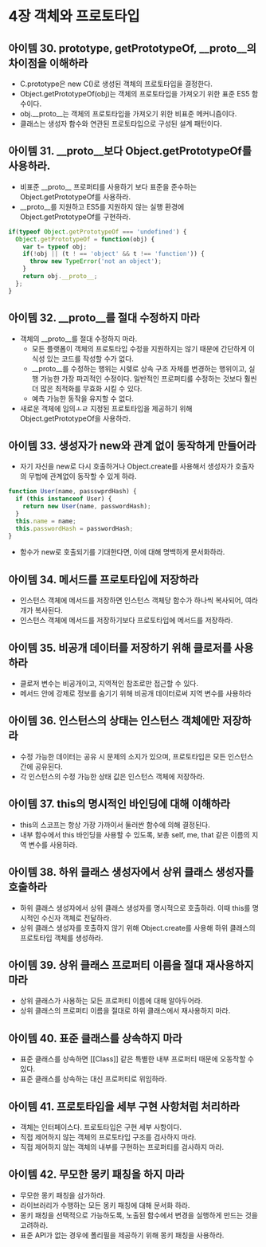 # 4장 객체와 프로토타입

## 아이템 30. prototype, getPrototypeOf, \_\_proto\_\_의 차이점을 이해하라

- C.prototype은 new C()로 생성된 객체의 프로토타입을 결정한다.
- Object.getPrototypeOf(obj)는 객체의 프로토타입을 가져오기 위한 표준 ES5 함수이다.
- obj.\_\_proto\_\_는 객체의 프로토타입을 가져오기 위한 비표준 메커니즘이다.
- 클래스는 생성자 함수와 연관된 프로토타입으로 구성된 설계 패턴이다.

## 아이템 31. \_\_proto\_\_보다 Object.getPrototypeOf를 사용하라.

- 비표준 \_\_proto\_\_ 프로퍼티를 사용하기 보다 표준을 준수하는 Object.getPrototypeOf를 사용하라.
- \_\_proto\_\_를 지원하고 ES5를 지원하지 않는 실행 환경에 Object.getPrototypeOf를 구현하라.

```javascript
if(typeof Object.getPrototypeOf === 'undefined') {
  Object.getPrototypeOf = function(obj) {
    var t= typeof obj;
    if(!obj || (t ! == 'object' && t !== 'function')) {
      throw new TypeError('not an object');
    }
    return obj.__proto__;
  };
}
```

## 아이템 32. \_\_proto\_\_를 절대 수정하지 마라

- 객체의 \_\_proto\_\_를 절대 수정하지 마라.
  - 모든 플랫폼이 객체의 프로토타입 수정을 지원하지는 않기 때문에 간단하게 이식성 있는 코드를 작성할 수가 없다.
  - \_\_proto\_\_를 수정하는 행위는 시렞로 상속 구조 자체를 변경하는 행위이고, 실행 가능한 가장 파괴적인 수정이다. 일반적인 프로퍼티를 수정하는 것보다 훨씬 더 많은 최적화를 무효화 시킬 수 있다.
  - 예측 가능한 동작을 유지할 수 없다.
- 새로운 객체에 임의ㅗㄹ 지정된 프로토타입을 제공하기 위해 Object.getPrototypeOf을 사용하라.

## 아이템 33. 생성자가 new와 관계 없이 동작하게 만들어라

- 자기 자신을 new로 다시 호출하거나 Object.create를 사용해서 생성자가 호출자의 무법에 관계없이 동작할 수 있게 하라.

```javascript
function User(name, passswprdHash) {
  if (this instanceof User) {
    return new User(name, passwordHash);
  }
  this.name = name;
  this.passwordHash = passwordHash;
}
```

- 함수가 new로 호출되기를 기대한다면, 이에 대해 명백하게 문서화하라.

## 아이템 34. 메서드를 프로토타입에 저장하라

- 인스턴스 객체에 메서드를 저장하면 인스턴스 객체당 함수가 하나씩 복사되어, 여라개가 복사된다.
- 인스턴스 객체에 메서드를 저장하기보다 프로토타입에 메서드를 저장하라.

## 아이템 35. 비공개 데이터를 저장하기 위해 클로저를 사용하라

- 클로저 변수는 비공개이고, 지역적인 참조로만 접근할 수 있다.
- 메서드 안에 강제로 정보를 숨기기 위해 비공개 데이터로써 지역 변수를 사용하라

## 아이템 36. 인스턴스의 상태는 인스턴스 객체에만 저장하라

- 수정 가능한 데이터는 공유 시 문제의 소지가 있으며, 프로토타입은 모든 인스턴스 간에 공유된다.
- 각 인스턴스의 수정 가능한 상태 값은 인스턴스 객체에 저장하라.

## 아이템 37. this의 명시적인 바인딩에 대해 이해하라

- this의 스코프는 항상 가장 가까이서 둘러싼 함수에 의해 결정된다.
- 내부 함수에서 this 바인딩을 사용할 수 있도록, 보총 self, me, that 같은 이름의 지역 변수를 사용하라.

## 아이템 38. 하위 클래스 생성자에서 상위 클래스 생성자를 호출하라

- 하위 클래스 생성자에서 상위 클래스 생성자를 명시적으로 호출하라. 이때 this를 명시적인 수신자 객체로 전달하라.
- 상위 클래스 생성자를 호출하지 않기 위해 Object.create를 사용해 하위 클래스의 프로토타입 객체를 생성하라.

## 아이템 39. 상위 클래스 프로퍼티 이름을 절대 재사용하지 마라

- 상위 클래스가 사용하는 모든 프로퍼티 이름에 대해 알아두어라.
- 상위 클래스의 프로퍼티 이름을 절대로 하위 클래스에서 재사용하지 마라.

## 아이템 40. 표준 클래스를 상속하지 마라

- 표준 클래스를 상속하면 \[[Class]] 같은 특별한 내부 프로퍼티 때문에 오동작할 수 있다.
- 표준 클래스를 상속하는 대신 프로퍼티로 위임하라.

## 아이템 41. 프로토타입을 세부 구현 사항처럼 처리하라

- 객체는 인터페이스다. 프로토타입은 구현 세부 사항이다.
- 직접 제어하지 않는 객체의 프로토타입 구조를 검사하지 마라.
- 직접 제어하지 않는 객체의 내부를 구현하는 프로퍼티를 검사하지 마라.

## 아이템 42. 무모한 몽키 패칭을 하지 마라

- 무모한 몽키 패칭을 삼가하라.
- 라이브러리가 수행하는 모든 몽키 패칭에 대해 문서화 하라.
- 몽키 패칭을 선택적으로 가능하도록, 노출된 함수에서 변경을 실행하게 만드는 것을 고려하라.
- 표준 API가 없는 경우에 폴리필을 제공하기 위해 몽키 패칭을 사용하라.
